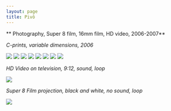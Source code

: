 ```yaml
---
layout: page
title: Pivô
---
```

** Photography, Super 8 film, 16mm film, HD video, 2006-2007**  

_C-prints, variable dimensions, 2006_

<img src="/public/vela.jpg">

<img src="/public/peixe vulto.jpg">

<img src="/public/sr. joao.jpg">

<img src="/public/Sra Manuela.jpg">

<img src="/public/2017 oneeyedroom focado2-FINAL.jpg">

<img src="/public/homemespelho-druck-110x160.jpg">

<img src="/public/25atalho1_35mm.jpg">

<img src="/public/2017 madrid barajas limpo.jpg">


_HD Video on television, 9:12, sound, loop_

<img src="/public/video vela.jpg">

_Super 8 Film projection, black and white, no sound, loop_

<img src="/public/super8 mesa.jpg">
